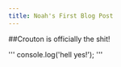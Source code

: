 ```yaml
---
title: Noah's First Blog Post 
---
```


##Crouton is officially the shit!

'''
console.log('hell yes!');
'''
